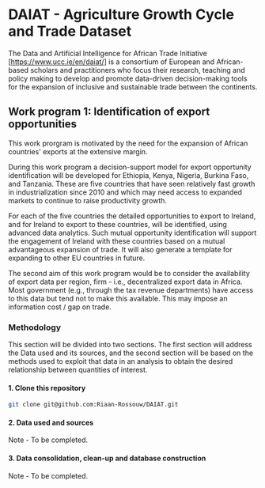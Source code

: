 # DAIAT - Agriculture Growth Cycle and Trade Dataset
The Data and Artificial Intelligence for African Trade Initiative [https://www.ucc.ie/en/daiat/] is a consortium of European and African-based scholars and practitioners who focus their research, teaching and policy making to develop and promote data-driven decision-making tools for the expansion of inclusive and sustainable trade between the continents.

## Work program 1: Identification of export opportunities
This work prorgram is motivated by the need for the expansion of African countries' exports at the extensive margin.

During this work program a decision-support model for export opportunity identification  will be developed for Ethiopia, Kenya, Nigeria, Burkina Faso,  and Tanzania. These are five countries that have seen relatively fast growth in industrialization since 2010 and which may need access to expanded markets to continue to raise productivity growth. 

For each of the five countries the detailed opportunities to export to Ireland, and for Ireland to export to these countries, will be identified, using advanced data analytics. Such mutual opportunity identification will support the engagement of Ireland with these countries based on a mutual advantageous expansion of trade. It will also generate a template for expanding to other EU countries in future.

The second aim of this work program would be to consider the availability of export data per region, firm - i.e., decentralized export data in Africa. Most government (e.g., through the tax revenue departments) have access to this data but tend not to make this available. This may impose an information cost / gap on trade.

### Methodology
This section will be divided into two sections. The first section will address the Data used and its sources, and the second section will be based on the methods used to exploit that data in an analysis to obtain the desired relationship between quantities of interest.

#### 1. Clone this repository

```bash
git clone git@github.com:Riaan-Rossouw/DAIAT.git
```

#### 2. Data used and sources
Note - To be completed.

#### 3. Data consolidation, clean-up and database construction 
Note - To be completed.
